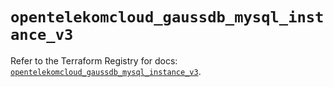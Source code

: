 # `opentelekomcloud_gaussdb_mysql_instance_v3`

Refer to the Terraform Registry for docs: [`opentelekomcloud_gaussdb_mysql_instance_v3`](https://registry.terraform.io/providers/opentelekomcloud/opentelekomcloud/1.36.48/docs/resources/gaussdb_mysql_instance_v3).
